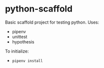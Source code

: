 # python-scaffold

Basic scaffold project for testing python.  Uses:

- pipenv
- unittest
- hypothesis

To initialize:

- `pipenv install`

